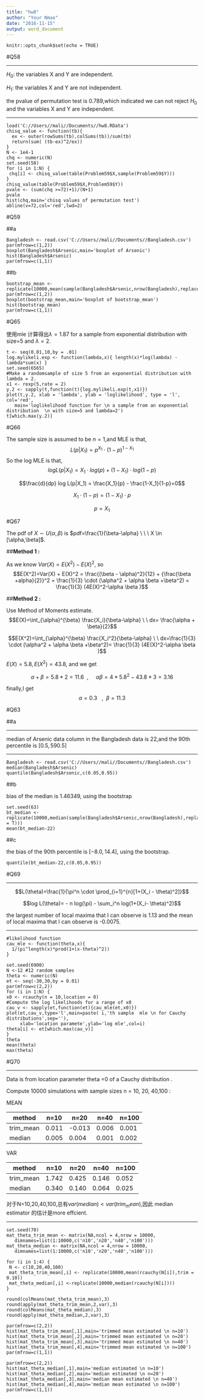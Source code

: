 ```yaml
---
title: "hw8"
author: "Your Nmae"
date: "2016-11-15"
output: word_document
---
```


```{r setup, include=FALSE}
knitr::opts_chunk$set(echo = TRUE)
```

#Q58

-----

$H_0:$ the variables X and Y are independent.


$H_1:$ the variables X and Y are not independent.

the pvalue of permutation test is 0.789,which indicated we can not reject $H_0$ and the variables X and Y are independent.

-----

```{r}
load('C://Users//mali//Documents//hw8.RData')
chisq_value <- function(tb){
  ex <- outer(rowSums(tb),colSums(tb))/sum(tb)
  return(sum( (tb-ex)^2/ex))
}
N <- 1e4-1
chq <- numeric(N)
set.seed(58)
for (i in 1:N) {
 chq[i] <- chisq_value(table(Problem59$X,sample(Problem59$Y)))
}
chisq_value(table(Problem59$X,Problem59$Y))
pvale <- (sum(chq >=72)+1)/(N+1)
pvale
hist(chq,main='chisq values of permutation test')
abline(v=72,col='red',lwd=2)
```

#Q59

##a

```{r}
Bangladesh <- read.csv('C://Users//mali//Documents//Bangladesh.csv')
par(mfrow=c(1,2))
boxplot(Bangladesh$Arsenic,main='boxplot of Arsenic')
hist(Bangladesh$Arsenic)
par(mfrow=c(1,1))
```

##b

```{r}
bootstrap_mean <- replicate(10000,mean(sample(Bangladesh$Arsenic,nrow(Bangladesh),replace=T)))
par(mfrow=c(1,2))
boxplot(bootstrap_mean,main='boxplot of bootstrap_mean')
hist(bootstrap_mean)
par(mfrow=c(1,1))

```

#Q65

使用mle 计算得出$\lambda=1.87$ for a sample from exponential distribution with size=5 and $\lambda=2$.

```{r}
t <- seq(0.01,10,by = .01)
log.mylikeli.exp <- function(lambda,x){ length(x)*log(lambda) - lambda*sum(x) }
set.seed(6565)
#Make a randomsample of size 5 from an exponential distribution with lambda = 2.
x1 <- rexp(5,rate = 2)
y.2 <- sapply(t,function(t){log.mylikeli.exp(t,x1)})
plot(t,y.2, xlab = 'lambda', ylab = 'loglikelihood', type = 'l', col='red',
   main='loglikelihood function for \n a sample from an exponential distribution  \n with size=5 and lambda=2')
t[which.max(y.2)]
```

#Q66

The sample size is assumed to be $n=1$,and MLE is that, $$L(p|X_1)=p^{X_1} \cdot (1-p)^{1-X_1}$$
So the log MLE is that,
$$log L(p|X_1)  =  X_1 \cdot log(p) + (1-X_1) \cdot log(1-p)$$

$$\frac{d}{dp} log L(p|X_1)  =  \frac{X_1}{p} - \frac{1-X_1}{1-p}=0$$

$$X_1 \cdot (1-p) = (1-X_1) \cdot p$$

$$p=X_1$$


#Q67

The pdf of $X \sim U(\alpha,\beta)$ is $pdf=\frac{1}{\beta-\alpha} \ \ \ X \in [\alpha,\beta]$.

##**Method 1 :**

As we know $Var(X)=E(X^2) - E(X)^2$, so
$$E(X^2)=Var(X) + E(X)^2  =  \frac{(\beta - \alpha)^2}{12} + {\frac{\beta +alpha}{2}}^2  =  \frac{1}{3} \cdot (\alpha^2 + \alpha \beta +\beta^2)  =   \frac{1}{3} (4E(X)^2-\alpha \beta )$$

##**Method 2 :**

Use Method of Moments estimate.
$$E(X)=\int_{\alpha}^{\beta} \frac{X_i}{\beta-\alpha} \ \ dx= \frac{\alpha + \beta}{2}$$

$$E(X^2)=\int_{\alpha}^{\beta} \frac{X_i^2}{\beta-\alpha} \ \ dx=\frac{1}{3} \cdot (\alpha^2 + \alpha \beta +\beta^2)=  \frac{1}{3} (4E(X)^2-\alpha \beta )$$


$E(X)=5.8,E(X^2)=43.8$,  and we get 

$$\alpha + \beta =5.8*2=11.6 \ \  , \ \ \ \ \ \alpha \beta=4 * 5.8^2-43.8 * 3= 3.16$$

finally,I get $$\alpha=0.3\ \  \ , \ \ \beta=11.3$$

#Q63

##a

-----

median of Arsenic data column in the Bangladesh data is 22,and the  90th percentile is $[0.5,590.5]$

-----

```{r}
Bangladesh <- read.csv('C://Users//mali//Documents//Bangladesh.csv')
median(Bangladesh$Arsenic)
quantile(Bangladesh$Arsenic,c(0.05,0.95))
```

##b

bias of the median is 1.46349, using the bootstrap 

```{r}
set.seed(63)
bt_median <- replicate(10000,median(sample(Bangladesh$Arsenic,nrow(Bangladesh),replace = T)))
mean(bt_median-22)
```


##c

the bias of the 90th percentile is $[-8.0,14.4]$, using the bootstrap.

```{r}
quantile(bt_median-22,c(0.05,0.95))
```



#Q69

------

$$L(\theta)=\frac{1}{\pi^n \cdot \prod_{i=1}^{n}[1+(X_i - \theta)^2]}$$

$$log L(\theta)= - n log(\pi) - \sum_i^n log(1+(X_i- \theta)^2)$$


the largest number of local maxima that I can observe is 1.13 and the mean of  local maxima that I can observe is -0.0075.

-----


```{r}
#likelihood function
cau_mle <- function(theta,x){
  1/(pi^length(x)*prod(1+(x-theta)^2))
}

set.seed(6900)
N <-12 #12 random samples
theta <- numeric(N)
et <- seq(-30,30,by = 0.01)
par(mfrow=c(2,2))
for (i in 1:N) {
x0 <- rcauchy(n = 10,location = 0)
#Compute the log likelihoods for a range of x0
cau_v <- sapply(et,function(et){cau_mle(et,x0)})
plot(et,cau_v,type='l',main=paste( i,'th sample  mle \n for Cauchy distributions',sep=''),
     xlab='location paramete',ylab='log mle',col=i)
theta[i] <- et[which.max(cau_v)]
}
theta
mean(theta)
max(theta)
```


#Q70


-----

Data  is from location parameter theta =0 of a Cauchy distribution .

Compute 10000 simulations with sample sizes n = 10, 20, 40,100 :

MEAN

method|n=10|n=20|n=40|n=100
------|----|----|----|-----
trim_mean|0.011| -0.013| 0.006 | 0.001
median|0.005| 0.004 |0.001 |0.002 


VAR

method|n=10|n=20|n=40|n=100
------|----|----|----|-----
trim_mean|1.742| 0.425| 0.146 |0.052 
median|0.340 |0.140| 0.064| 0.025 



对于N=10,20,40,100,总有$var(median) < var(trim_mean)$,因此 median estimator 的估计是more effcient.

-----

```{r}
set.seed(70)
mat_theta_trim_mean <- matrix(NA,ncol = 4,nrow = 10000,
   dimnames=list(1:10000,c('n10','n20','n40','n100')))
mat_theta_median <- matrix(NA,ncol = 4,nrow = 10000,
   dimnames=list(1:10000,c('n10','n20','n40','n100')))

for (i in 1:4) {
 N <- c(10,20,40,100)
 mat_theta_trim_mean[,i] <- replicate(10000,mean(rcauchy(N[i]),trim = 0.10))
 mat_theta_median[,i] <-replicate(10000,median(rcauchy(N[i])))
}

round(colMeans(mat_theta_trim_mean),3)
round(apply(mat_theta_trim_mean,2,var),3)
round(colMeans(mat_theta_median),3)
round(apply(mat_theta_median,2,var),3)

par(mfrow=c(2,2))
hist(mat_theta_trim_mean[,1],main='trimmed mean estimated \n n=10')
hist(mat_theta_trim_mean[,2],main='trimmed mean estimated \n n=20')
hist(mat_theta_trim_mean[,3],main='trimmed mean estimated \n n=40')
hist(mat_theta_trim_mean[,4],main='trimmed mean estimated \n n=100')
par(mfrow=c(1,1))

par(mfrow=c(2,2))
hist(mat_theta_median[,1],main='median estimated \n n=10')
hist(mat_theta_median[,2],main='median estimated \n n=20')
hist(mat_theta_median[,3],main='median mean estimated \n n=40')
hist(mat_theta_median[,4],main='median mean estimated \n n=100')
par(mfrow=c(1,1))
```
